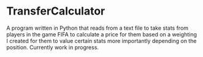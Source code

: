 # TransferCalculator
A program written in Python that reads from a text file to take stats from players in the game FIFA to calculate a price for them based on a weighting I created for them to value certain stats more importantly depending on the position.
Currently work in progress.
